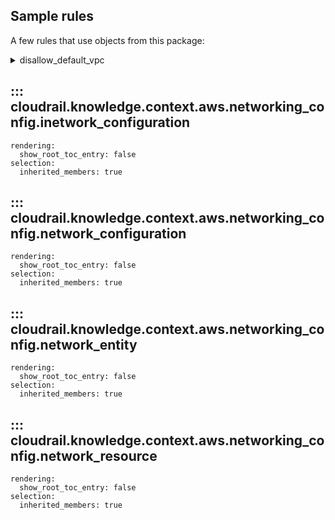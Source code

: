 ## Sample rules
A few rules that use objects from this package:

<details>
<summary>disallow_default_vpc</summary>

```python
--8<--
cloudrail/knowledge/rules/aws/context_aware/disallow_resources_in_default_vpc_rule.py
--8<--
```
</details>

## ::: cloudrail.knowledge.context.aws.networking_config.inetwork_configuration
    rendering:
      show_root_toc_entry: false
    selection:
      inherited_members: true

## ::: cloudrail.knowledge.context.aws.networking_config.network_configuration
    rendering:
      show_root_toc_entry: false
    selection:
      inherited_members: true

## ::: cloudrail.knowledge.context.aws.networking_config.network_entity
    rendering:
      show_root_toc_entry: false
    selection:
      inherited_members: true

## ::: cloudrail.knowledge.context.aws.networking_config.network_resource
    rendering:
      show_root_toc_entry: false
    selection:
      inherited_members: true
